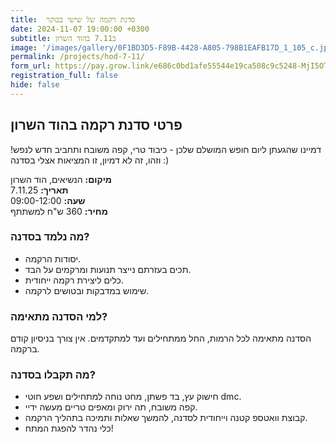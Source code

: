 ```yaml
---
title:  סדנת רקמה של שישי בבוקר
date: 2024-11-07 19:00:00 +0300
subtitle: ב7.11 בהוד השרון 
image: '/images/gallery/0F1BD3D5-F89B-4428-A805-798B1EAFB17D_1_105_c.jpeg'
permalink: /projects/hod-7-11/
form_url: https://pay.grow.link/e686c0bd1afe55544e19ca508c9c5248-MjI5OTI3NQ
registration_full: false
hide: false
---
```


## פרטי סדנת רקמה בהוד השרון
דמיינו שהגעתן ליום חופש המושלם שלכן - כיבוד טרי, קפה משובח ותחביב חדש לנפש!
וזהו, זה לא דמיון, זו המציאות אצלי בסדנה :)

**מיקום:** הנשיאים, הוד השרון  
**תאריך:** 7.11.25   
**שעה:** 09:00-12:00  
**מחיר:** 360 ש"ח למשתתף  

### מה נלמד בסדנה?

- יסודות הרקמה.
- תכים בעזרתם נייצר תנועות ומרקמים על הבד.
- כלים ליצירת רקמה ייחודית.
- שימוש במדבקות ובטושים לרקמה.

### למי הסדנה מתאימה?

הסדנה מתאימה לכל הרמות, החל ממתחילים ועד למתקדמים. אין צורך בניסיון קודם ברקמה.

### מה תקבלו בסדנה?

- חישוק עץ, בד פשתן, מחט נוחה למתחילים ושפע חוטי dmc.
- קפה משובח, תה ירוק ומאפים טריים מעשה ידיי.
- קבוצת וואטספ קטנה וייחודית לסדנה, להמשך שאלות ותמיכה בתהליך הרקמה.
- כלי נהדר להפגת המתח!

